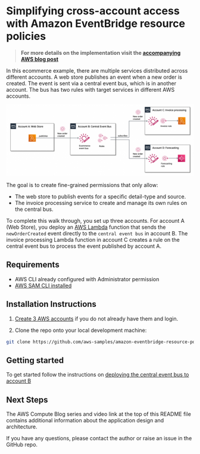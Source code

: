 # Simplifying cross-account access with Amazon EventBridge resource policies

> **For more details on the implementation visit the [accompanying AWS blog post](https://aws.amazon.com/blogs/compute/simplifying-cross-account-access-with-amazon-eventbridge-resource-policies)**

In this ecommerce example, there are multiple services distributed across different accounts. A web store publishes an event when a new order is created. The event is sent via a central event bus, which is in another account. The bus has two rules with target services in different AWS accounts.

![Walkthrough architecture](../docs/images/ecommerce-example.png "Walkthrough architecture")

The goal is to create fine-grained permissions that only allow:

* The web store to publish events for a specific detail-type and source.
* The invoice processing service to create and manage its own rules on the central bus.

To complete this walk through, you set up three accounts. For account A (Web Store), you deploy an [AWS Lambda](https://aws.amazon.com/lambda) function that sends the `newOrderCreated` event directly to the `central event bus` in account B. The invoice processing Lambda function in account C creates a rule on the central event bus to process the event published by account A.

## Requirements

* AWS CLI already configured with Administrator permission
* [AWS SAM CLI installed](https://docs.aws.amazon.com/serverless-application-model/latest/developerguide/serverless-sam-cli-install.html)

## Installation Instructions

1. [Create 3 AWS accounts](https://portal.aws.amazon.com/gp/aws/developer/registration/index.html) if you do not already have them and login.

2. Clone the repo onto your local development machine:

``` bash
git clone https://github.com/aws-samples/amazon-eventbridge-resource-policy-samples
```

## Getting started

To get started follow the instructions on [deploying the central event bus to account B](blog/account-b-central-bus/README.md)

## Next Steps

The AWS Compute Blog series and video link at the top of this README file contains additional information about the application design and architecture.

If you have any questions, please contact the author or raise an issue in the GitHub repo.